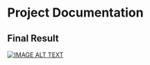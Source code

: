 # Project Documentation
## Final Result
[![IMAGE ALT TEXT](https://ibb.co/Mc9rFV1)](https://youtu.be/owb8dJ2VL10)
